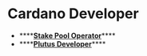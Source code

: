 # Cardano Developer

* \*\*\*\*[**Stake Pool Operator**](https://docs.oakandclay.com/spo-resources/)\*\*\*\*
* \*\*\*\*[**Plutus Developer**](https://docs.oakandclay.com/plutus-resources/)\*\*\*\*




